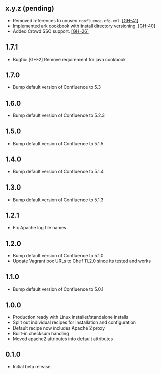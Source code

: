 ## x.y.z (pending)

* Removed references to unused `confluence.cfg.xml`.
  [[GH-41]](https://github.com/bflad/chef-confluence/issues/41)
* Implemented ark cookbook with install directory versioning.
  [[GH-40]](https://github.com/bflad/chef-confluence/issues/40)
* Added Crowd SSO support.
  [[GH-26]](https://github.com/parallels-cookbooks/confluence/pull/26)

## 1.7.1

* Bugfix: [GH-2] Remove requirement for java cookbook

## 1.7.0

* Bump default version of Confluence to 5.3

## 1.6.0

* Bump default version of Confluence to 5.2.3

## 1.5.0

* Bump default version of Confluence to 5.1.5

## 1.4.0

* Bump default version of Confluence to 5.1.4

## 1.3.0

* Bump default version of Confluence to 5.1.3

## 1.2.1

* Fix Apache log file names 

## 1.2.0

* Bump default version of Confluence to 5.1.0
* Update Vagrant box URLs to Chef 11.2.0 since its tested and works

## 1.1.0

* Bump default version of Confluence to 5.0.1

## 1.0.0

* Production ready with Linux installer/standalone installs
* Split out individual recipes for installation and configuration
* Default recipe now includes Apache 2 proxy
* Built-in checksum handling
* Moved apache2 attributes into default attributes

## 0.1.0

* Initial beta release
